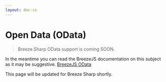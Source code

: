 ```yaml
---
layout: doc-cs
---
```

# Open Data (OData)

> Breeze.Sharp OData support is coming SOON.  

In the meantime you can read the BreezeJS documentation on this subject as it may be suggestive. [BreezeJS OData](doc-js/server-odata.html)

This page will be updated for Breeze Sharp shortly. 

